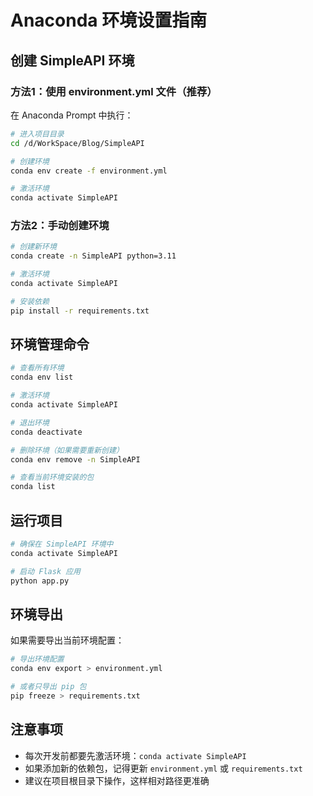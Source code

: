# Anaconda 环境设置指南

## 创建 SimpleAPI 环境

### 方法1：使用 environment.yml 文件（推荐）

在 Anaconda Prompt 中执行：

```bash
# 进入项目目录
cd /d/WorkSpace/Blog/SimpleAPI

# 创建环境
conda env create -f environment.yml

# 激活环境
conda activate SimpleAPI
```

### 方法2：手动创建环境

```bash
# 创建新环境
conda create -n SimpleAPI python=3.11

# 激活环境
conda activate SimpleAPI

# 安装依赖
pip install -r requirements.txt
```

## 环境管理命令

```bash
# 查看所有环境
conda env list

# 激活环境
conda activate SimpleAPI

# 退出环境
conda deactivate

# 删除环境（如果需要重新创建）
conda env remove -n SimpleAPI

# 查看当前环境安装的包
conda list
```

## 运行项目

```bash
# 确保在 SimpleAPI 环境中
conda activate SimpleAPI

# 启动 Flask 应用
python app.py
```

## 环境导出

如果需要导出当前环境配置：

```bash
# 导出环境配置
conda env export > environment.yml

# 或者只导出 pip 包
pip freeze > requirements.txt
```

## 注意事项

- 每次开发前都要先激活环境：`conda activate SimpleAPI`
- 如果添加新的依赖包，记得更新 `environment.yml` 或 `requirements.txt`
- 建议在项目根目录下操作，这样相对路径更准确
